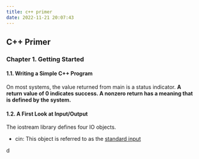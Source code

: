 ```yaml
---
title: c++ primer
date: 2022-11-21 20:07:43
---
```


## C++ Primer

### Chapter 1. Getting Started

#### 1.1. Writing a Simple C++ Program

On most systems, the value returned from main is a status indicator. **A return value of 0 indicates success. A nonzero return has a meaning that is defined by the system.**

#### 1.2. A First Look at Input/Output

The iostream library defines four IO objects. 

- cin: This object is referred to as the [standard input](#standard_input)









<a id='standard_input'></a>

d
